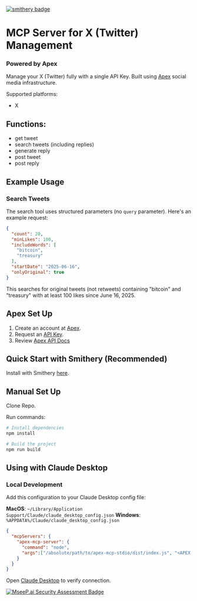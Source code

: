 [![smithery badge](https://smithery.ai/badge/@xonack/apex-mcp)](https://smithery.ai/server/@xonack/apex-mcp) 



# MCP Server for X (Twitter) Management 
### Powered by Apex

Manage your X (Twitter) fully with a single API Key. Built using [Apex](https://apexagents.ai) social media infrastructure.

Supported platforms:
- X

## Functions:
- get tweet
- search tweets (including replies)
- generate reply
- post tweet
- post reply

## Example Usage

### Search Tweets
The search tool uses structured parameters (no `query` parameter). Here's an example request:

```json
{
  "count": 20,
  "minLikes": 100,
  "includeWords": [
    "bitcoin",
    "treasury"
  ],
  "startDate": "2025-06-16",
  "onlyOriginal": true
}
```

This searches for original tweets (not retweets) containing "bitcoin" and "treasury" with at least 100 likes since June 16, 2025.

## Apex Set Up

1. Create an account at [Apex](https://apexagents.ai).
2. Request an [API Key](https://t.me/xonack).
3. Review [Apex API Docs](https://api.apexagents.ai)

## Quick Start with Smithery (Recommended)

Install with Smithery [here](https://smithery.ai/server/@xonack/apex-mcp).



## Manual Set Up

Clone Repo.

Run commands:

```bash
# Install dependencies
npm install

# Build the project
npm run build

```

## Using with Claude Desktop

### Local Development

Add this configuration to your Claude Desktop config file:

**MacOS**: `~/Library/Application Support/Claude/claude_desktop_config.json`
**Windows**: `%APPDATA%/Claude/claude_desktop_config.json`

```json
{
  "mcpServers": {
    "apex-mcp-server": {
      "command": "node",
      "args":["/absolute/path/to/apex-mcp-stdio/dist/index.js", "<APEX API KEY>", "api.apexagents.ai"]
    }
  }
}
```

Open [Claude Desktop](https://claude.ai/download) to verify connection.

[![MseeP.ai Security Assessment Badge](https://mseep.net/pr/xonack-apex-mcp-badge.png)](https://mseep.ai/app/xonack-apex-mcp)
